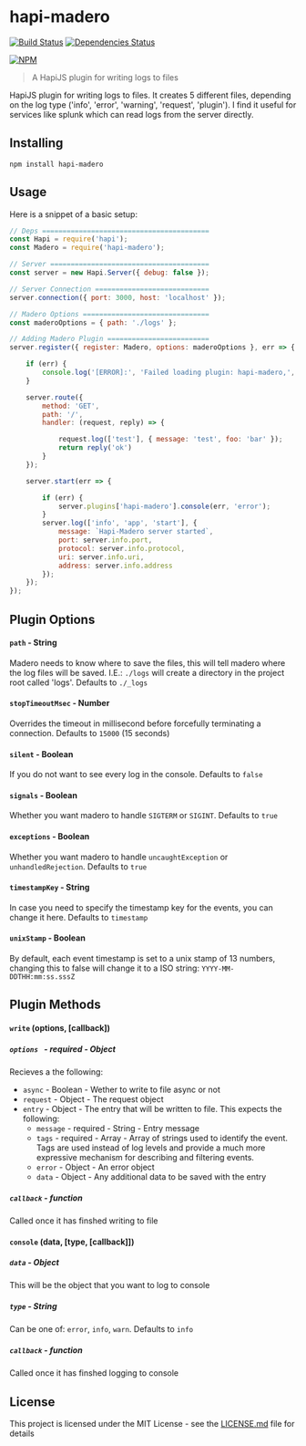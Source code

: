 # hapi-madero


[![Build Status](https://travis-ci.org/pipa/hapi-madero.svg?branch=master)](https://travis-ci.org/pipa/hapi-madero)
[![Dependencies Status](https://david-dm.org/pipa/hapi-madero.svg)](https://david-dm.org/pipa/hapi-madero)

[![NPM](https://nodei.co/npm/hapi-madero.png)](https://nodei.co/npm/hapi-madero/)

> A HapiJS plugin for writing logs to files

HapiJS plugin for writing logs to files. It creates 5 different files, depending on the log type ('info', 'error', 'warning', 'request', 'plugin'). I find it useful for services like splunk which can read logs from the server directly.

## Installing

```
npm install hapi-madero
```

## Usage

Here is a snippet of a basic setup:

```js
// Deps =========================================
const Hapi = require('hapi');
const Madero = require('hapi-madero');

// Server =======================================
const server = new Hapi.Server({ debug: false });

// Server Connection ============================
server.connection({ port: 3000, host: 'localhost' });

// Madero Options ===============================
const maderoOptions = { path: './logs' };

// Adding Madero Plugin =========================
server.register({ register: Madero, options: maderoOptions }, err => {

	if (err) {
        console.log('[ERROR]:', 'Failed loading plugin: hapi-madero,', err);
    }

    server.route({
        method: 'GET',
        path: '/',
        handler: (request, reply) => {

            request.log(['test'], { message: 'test', foo: 'bar' });
            return reply('ok')
        }
    });

    server.start(err => {

        if (err) {
            server.plugins['hapi-madero'].console(err, 'error');
        }
        server.log(['info', 'app', 'start'], {
            message: `Hapi-Madero server started`,
            port: server.info.port,
            protocol: server.info.protocol,
            uri: server.info.uri,
            address: server.info.address
        });
    });
});
```

## Plugin Options

#### `path` - String
Madero needs to know where to save the files, this will tell madero where the log files will be saved. I.E.: `./logs` will create a directory in the project root called 'logs'. Defaults to `./_logs`

#### `stopTimeoutMsec` - Number
Overrides the timeout in millisecond before forcefully terminating a connection. Defaults to `15000` (15 seconds)

#### `silent` - Boolean
If you do not want to see every log in the console. Defaults to `false`

#### `signals` - Boolean
Whether you want madero to handle `SIGTERM` or `SIGINT`. Defaults to `true`

#### `exceptions` - Boolean
Whether you want madero to handle `uncaughtException` or `unhandledRejection`. Defaults to `true`

#### `timestampKey` - String
In case you need to specify the timestamp key for the events, you can change it here. Defaults to `timestamp`

#### `unixStamp` - Boolean
By default, each event timestamp is set to a unix stamp of 13 numbers, changing this to false will change it to a ISO string: `YYYY-MM-DDTHH:mm:ss.sssZ`

## Plugin Methods

#### `write` (options, [callback])
##### `options ` - required - Object
Recieves a the following:
- `async` - Boolean - Wether to write to file async or not
- `request` - Object - The request object
- `entry` - Object - The entry that will be written to file. This expects the following:
  - `message`  - required - String - Entry message
  - `tags` - required - Array - Array of strings used to identify the event. Tags are used instead of log levels and provide a much more expressive mechanism for describing and filtering events.
  - `error` - Object - An error object
  - `data` - Object - Any additional data to be saved with the entry


##### `callback` - function
Called once it has finshed writing to file

#### `console` (data, [type, [callback]])
##### `data` - Object
This will be the object that you want to log to console

##### `type` - String
Can be one of: `error`, `info`, `warn`. Defaults to `info`

##### `callback` - function
Called once it has finshed logging to console


## License

This project is licensed under the MIT License - see the [LICENSE.md](LICENSE) file for details
